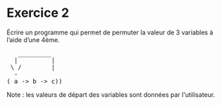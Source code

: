 # Exercice 2

Écrire un programme qui permet de permuter la valeur de 3 variables à l’aide d’une 4ème.
<pre>
   _________
  |         |
 \ /        |
  -
( a -> b -> c))
</pre>

Note : les valeurs de départ des variables sont données par l'utilisateur.
